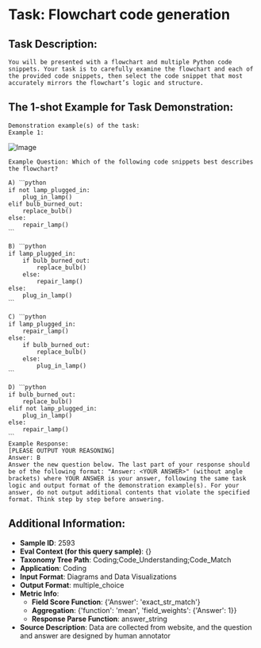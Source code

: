 # Task: Flowchart code generation

## Task Description:

```
You will be presented with a flowchart and multiple Python code snippets. Your task is to carefully examine the flowchart and each of the provided code snippets, then select the code snippet that most accurately mirrors the flowchart’s logic and structure.
```

## The 1-shot Example for Task Demonstration:

```
Demonstration example(s) of the task:
Example 1:
```

![Image](1.png)

```
Example Question: Which of the following code snippets best describes the flowchart?

A) ˋˋˋpython
if not lamp_plugged_in:
    plug_in_lamp()
elif bulb_burned_out:
    replace_bulb()
else:
    repair_lamp()
ˋˋˋ

B) ˋˋˋpython
if lamp_plugged_in:
    if bulb_burned_out:
        replace_bulb()
    else:
        repair_lamp()
else:
    plug_in_lamp()
ˋˋˋ

C) ˋˋˋpython
if lamp_plugged_in:
    repair_lamp()
else:
    if bulb_burned_out:
        replace_bulb()
    else:
        plug_in_lamp()
ˋˋˋ

D) ˋˋˋpython
if bulb_burned_out:
    replace_bulb()
elif not lamp_plugged_in:
    plug_in_lamp()
else:
    repair_lamp()
ˋˋˋ
Example Response:
[PLEASE OUTPUT YOUR REASONING]
Answer: B
Answer the new question below. The last part of your response should be of the following format: "Answer: <YOUR ANSWER>" (without angle brackets) where YOUR ANSWER is your answer, following the same task logic and output format of the demonstration example(s). For your answer, do not output additional contents that violate the specified format. Think step by step before answering.
```

## Additional Information:

- **Sample ID**: 2593
- **Eval Context (for this query sample)**: {}
- **Taxonomy Tree Path**: Coding;Code_Understanding;Code_Match
- **Application**: Coding
- **Input Format**: Diagrams and Data Visualizations
- **Output Format**: multiple_choice
- **Metric Info**:
  - **Field Score Function**: {'Answer': 'exact_str_match'}
  - **Aggregation**: {'function': 'mean', 'field_weights': {'Answer': 1}}
  - **Response Parse Function**: answer_string
- **Source Description**: Data are collected from website, and the question and answer are designed by human annotator
